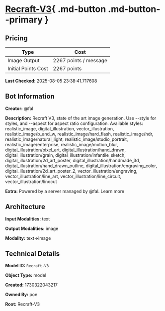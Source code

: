 # [Recraft-V3](https://poe.com/Recraft-V3){ .md-button .md-button--primary }

## Pricing

| Type | Cost |
|------|------|
| Image Output | 2267 points / message |
| Initial Points Cost | 2267 points |

**Last Checked:** 2025-08-05 23:38:41.717608


## Bot Information

**Creator:** @fal

**Description:** Recraft V3, state of the art image generation. Use --style for styles, and --aspect for aspect ratio configuration. Available styles: realistic_image, digital_illustration, vector_illustration, realistic_image/b_and_w, realistic_image/hard_flash, realistic_image/hdr, realistic_image/natural_light, realistic_image/studio_portrait, realistic_image/enterprise, realistic_image/motion_blur, digital_illustration/pixel_art, digital_illustration/hand_drawn, digital_illustration/grain, digital_illustration/infantile_sketch, digital_illustration/2d_art_poster, digital_illustration/handmade_3d, digital_illustration/hand_drawn_outline, digital_illustration/engraving_color, digital_illustration/2d_art_poster_2, vector_illustration/engraving, vector_illustration/line_art, vector_illustration/line_circuit, vector_illustration/linocut

**Extra:** Powered by a server managed by @fal. Learn more


## Architecture

**Input Modalities:** text

**Output Modalities:** image

**Modality:** text->image


## Technical Details

**Model ID:** `Recraft-V3`

**Object Type:** model

**Created:** 1730322043217

**Owned By:** poe

**Root:** Recraft-V3
